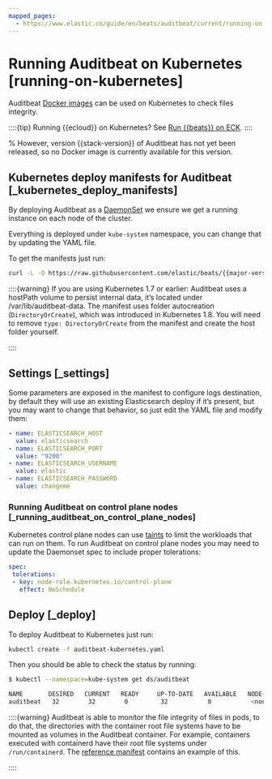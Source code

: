 ```yaml
---
mapped_pages:
  - https://www.elastic.co/guide/en/beats/auditbeat/current/running-on-kubernetes.html
---
```


# Running Auditbeat on Kubernetes [running-on-kubernetes]

Auditbeat [Docker images](/reference/auditbeat/running-on-docker.md) can be used on Kubernetes to check files integrity.

::::{tip}
Running {{ecloud}} on Kubernetes? See [Run {{beats}} on ECK](docs-content://deploy-manage/deploy/cloud-on-k8s/beats.md).
::::


% However, version {{stack-version}} of Auditbeat has not yet been released, so no Docker image is currently available for this version.


## Kubernetes deploy manifests for Auditbeat [_kubernetes_deploy_manifests]

By deploying Auditbeat as a [DaemonSet](https://kubernetes.io/docs/concepts/workloads/controllers/daemonset/) we ensure we get a running instance on each node of the cluster.

Everything is deployed under `kube-system` namespace, you can change that by updating the YAML file.

To get the manifests just run:

```sh subs=true
curl -L -O https://raw.githubusercontent.com/elastic/beats/{{major-version}}/deploy/kubernetes/auditbeat-kubernetes.yaml
```

::::{warning}
If you are using Kubernetes 1.7 or earlier: Auditbeat uses a hostPath volume to persist internal data, it’s located under /var/lib/auditbeat-data. The manifest uses folder autocreation (`DirectoryOrCreate`), which was introduced in Kubernetes 1.8. You will need to remove `type: DirectoryOrCreate` from the manifest and create the host folder yourself.

::::



## Settings [_settings]

Some parameters are exposed in the manifest to configure logs destination, by default they will use an existing Elasticsearch deploy if it’s present, but you may want to change that behavior, so just edit the YAML file and modify them:

```yaml
- name: ELASTICSEARCH_HOST
  value: elasticsearch
- name: ELASTICSEARCH_PORT
  value: "9200"
- name: ELASTICSEARCH_USERNAME
  value: elastic
- name: ELASTICSEARCH_PASSWORD
  value: changeme
```


### Running Auditbeat on control plane nodes [_running_auditbeat_on_control_plane_nodes]

Kubernetes control plane nodes can use [taints](https://kubernetes.io/docs/concepts/configuration/taint-and-toleration/) to limit the workloads that can run on them. To run Auditbeat on control plane nodes you may need to update the Daemonset spec to include proper tolerations:

```yaml
spec:
 tolerations:
 - key: node-role.kubernetes.io/control-plane
   effect: NoSchedule
```


## Deploy [_deploy]

To deploy Auditbeat to Kubernetes just run:

```sh
kubectl create -f auditbeat-kubernetes.yaml
```

Then you should be able to check the status by running:

```sh
$ kubectl --namespace=kube-system get ds/auditbeat

NAME       DESIRED   CURRENT   READY     UP-TO-DATE   AVAILABLE   NODE-SELECTOR   AGE
auditbeat   32        32        0         32           0           <none>          1m
```

::::{warning}
Auditbeat is able to monitor the file integrity of files in pods, to do that, the directories with the container root file systems have to be mounted as volumes in the Auditbeat container. For example, containers executed with containerd have their root file systems under `/run/containerd`. The [reference manifest](https://raw.githubusercontent.com/elastic/beats/master/deploy/kubernetes/auditbeat-kubernetes.yaml) contains an example of this.

::::


